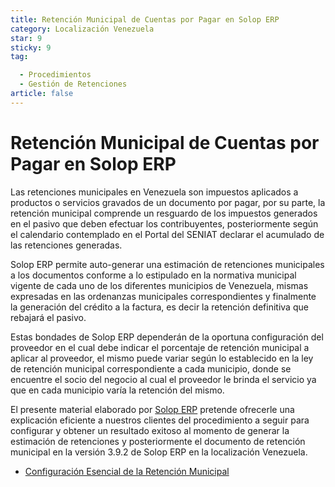 ```yaml
---
title: Retención Municipal de Cuentas por Pagar en Solop ERP
category: Localización Venezuela
star: 9
sticky: 9
tag:

  - Procedimientos
  - Gestión de Retenciones
article: false
---
```


**Retención Municipal de Cuentas por Pagar en Solop ERP**
=========================================================

Las retenciones municipales en Venezuela son impuestos aplicados a productos o servicios gravados de un documento por pagar, por su parte, la retención municipal comprende un resguardo de los impuestos generados en el pasivo que deben efectuar los contribuyentes, posteriormente según el calendario contemplado en el Portal del SENIAT declarar el acumulado de las retenciones generadas.

Solop ERP permite auto-generar una estimación de retenciones municipales a los documentos conforme a lo estipulado en la normativa municipal vigente de cada uno de los diferentes municipios de Venezuela, mismas expresadas en las ordenanzas municipales correspondientes y finalmente la generación del crédito a la factura, es decir la retención definitiva que rebajará el pasivo.

Estas bondades de Solop ERP dependerán de la oportuna configuración del proveedor en el cual debe indicar el porcentaje de retención municipal a aplicar al proveedor, el mismo puede variar según lo establecido en la ley de retención municipal correspondiente a cada municipio, donde se encuentre el socio del negocio al cual el proveedor le brinda el servicio ya que en cada municipio varía la retención del mismo.

El presente material elaborado por [Solop ERP](https://solopsoftware.com/) pretende ofrecerle una explicación eficiente a nuestros clientes del procedimiento a seguir para configurar y obtener un resultado exitoso al momento de generar la estimación de retenciones y posteriormente el documento de retención municipal en la versión 3.9.2 de Solop ERP en la localización Venezuela.

- [Configuración Esencial de la Retención Municipal](withholding-municipality)
